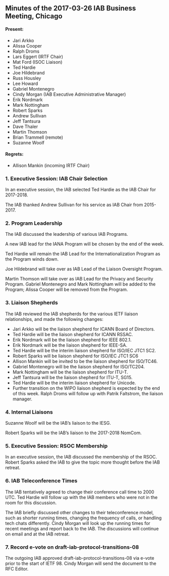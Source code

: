 
Minutes of the 2017-03-26 IAB Business Meeting, Chicago
-------------------------------------------------------


#### Present:


* Jari Arkko
* Alissa Cooper
* Ralph Droms
* Lars Eggert (IRTF Chair)
* Mat Ford (ISOC Liaison)
* Ted Hardie
* Joe Hildebrand
* Russ Housley
* Lee Howard
* Gabriel Montenegro
* Cindy Morgan (IAB Executive Administrative Manager)
* Erik Nordmark
* Mark Nottingham
* Robert Sparks
* Andrew Sullivan
* Jeff Tantsura
* Dave Thaler
* Martin Thomson
* Brian Trammell (remote)
* Suzanne Woolf


#### Regrets:


* Allison Mankin (incoming IRTF Chair)


### 1. Executive Session: IAB Chair Selection


In an executive session, the IAB selected Ted Hardie as the IAB Chair for 2017-2018.


The IAB thanked Andrew Sullivan for his service as IAB Chair from 2015-2017.


### 2. Program Leadership


The IAB discussed the leadership of various IAB Programs.


A new IAB lead for the IANA Program will be chosen by the end of the week.


Ted Hardie will remain the IAB Lead for the Internationalization Program as the Program winds down.


Joe Hildebrand will take over as IAB Lead of the Liaison Oversight Program.


Martin Thomson will take over as IAB Lead for the Privacy and Security Program. Gabriel Montenegro and Mark Nottingham will be added to the Program; Alissa Cooper will be removed from the Program.


### 3. Liaison Shepherds


The IAB reviewed the IAB shepherds for the various IETF liaison relationships, and made the following changes:


* Jari Arkko will be the liaison shepherd for ICANN Board of Directors.
* Ted Hardie will be the liaison shepherd for ICANN RSSAC.
* Erik Nordmark will be the liaison shepherd for IEEE 802.1.
* Erik Nordmark will be the liaison shepherd for IEEE-SA.
* Ted Hardie will be the interim liaison shepherd for ISO/IEC JTC1 SC2.
* Robert Sparks will be liaison shepherd for ISO/IEC JTC1 SC6
* Allison Mankin will be invited to be the liaison shepherd for ISO/TC46.
* Gabriel Montenegro will be the liaison shepherd for ISO/TC204.
* Mark Nottingham will be the liaison shepherd for ITU-T.
* Jeff Tantsura will be the liaison shepherd for ITU-T, SG15.
* Ted Hardie will be the interim liaison shepherd for Unicode.
* Further transition on the WIPO liaison shepherd is expected by the end of this week. Ralph Droms will follow up with Patrik Faltstrom, the liaison manager.


### 4. Internal Liaisons


Suzanne Woolf will be the IAB’s liaison to the IESG.


Robert Sparks will be the IAB’s liaison to the 2017-2018 NomCom.


### 5. Executive Session: RSOC Membership


In an executive session, the IAB discussed the membership of the RSOC. Robert Sparks asked the IAB to give the topic more thought before the IAB retreat.


### 6. IAB Teleconference Times


The IAB tentatively agreed to change their conference call time to 2000 UTC. Ted Hardie will follow up with the IAB members who were not in the room for this discussion.


The IAB briefly discussed other changes to their teleconference model, such as shorter running times, changing the frequency of calls, or handling tech chats differently. Cindy Morgan will look up the running times for recent meetings and report back to the IAB. The discussions will continue on email and at the IAB retreat.


### 7. Record e-vote on draft-iab-protocol-transitions-08


The outgoing IAB approved draft-iab-protocol-transitions-08 via e-vote prior to the start of IETF 98. Cindy Morgan will send the document to the RFC Editor.



